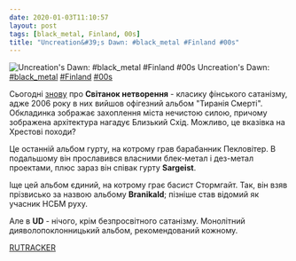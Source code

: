 ```yaml
---
date: 2020-01-03T11:10:57
layout: post
tags: [black_metal, Finland, 00s]
title: "Uncreation&#39;s Dawn: #black_metal #Finland #00s"
---
```

![Uncreation&#39;s Dawn: #black_metal #Finland #00s](https://res.cloudinary.com/vast-space-unexplored/image/upload/q_auto,dpr_auto,w_auto/photos/photo_842_03-01-2020_11-10-57.jpg)
Uncreation&#39;s Dawn: [#black_metal](/tags/#black_metal) [#Finland](/tags/#Finland) [#00s](/tags/#00s)

Сьогодні [знову](/2019-11-10-uncreations-dawn--black-metal-raw-black-metal-finland)  про **Світанок нетворення** - класику фінського сатанізму, адже 2006 року в них вийшов офігезний альбом &quot;Тиранія Смерті&quot;. Обкладинка зображає захоплення міста нечистою силою, причому зображена архітектура нагадує Близький Схід. Можливо, це вказівка на Хрестові походи?

Це останній альбом гурту, на котрому грав барабанник Пекловітер. В подальшому він прославився власними блек-метал і дез-метал проектами, плюс зараз він співак гурту **Sargeist**.

Іще цей альбом єдиний, на котрому грає басист Стормгайт. Так, він взяв прізвисько за назвою альбому **Branikald**; пізніше став відомий як учасник НСБМ руху.

Але в **UD** - нічого, крім безпросвітного сатанізму. Монолітний дияволопоклонницький альбом, рекомендований кожному.

[RUTRACKER](https://rutracker.org/forum/viewtopic.php?t=3991206)